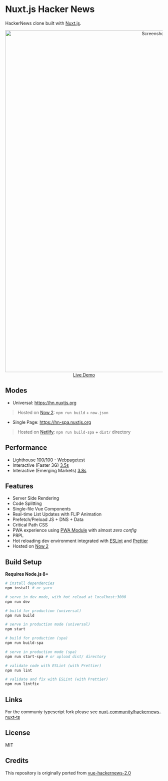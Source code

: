 # Nuxt.js Hacker News

HackerNews clone built with [Nuxt.js](https://nuxtjs.org).

<p align="center">
  <a href="https://hn.nuxtjs.org" target="_blank">
    <img width="1090" alt="Screenshot 2019-06-04 at 13 27 51" src="https://user-images.githubusercontent.com/904724/58875721-97382400-86cc-11e9-94c6-af21544817bb.png">
    <br>
    Live Demo
  </a>
</p>

## Modes

- Universal: https://hn.nuxtjs.org

> Hosted on [Now 2](https://zeit.co): `npm run build` + `now.json`

- Single Page: https://hn-spa.nuxtjs.org

> Hosted on [Netlify](https://www.netlify.com): `npm run build-spa` + `dist/` directory

## Performance

- Lighthouse [100/100](https://cdn.rawgit.com/Atinux/e2f424e6794babc00d2158406b0ab37d/raw/4de834145881697ea83292b381df5f591f1ed2f5/lighthouse-result-nuxt.html) - [Webpagetest](https://www.webpagetest.org/lighthouse.php?test=170620_PG_a2a9feaf4ace07a61b2c6c2a171b1c79&run=1)
- Interactive (Faster 3G) [3.5s](https://www.webpagetest.org/result/170620_PG_a2a9feaf4ace07a61b2c6c2a171b1c79)
- Interactive (Emerging Markets) [3.8s](https://www.webpagetest.org/result/170620_B1_0b83d61272c77c16c3f3f1f16fb72d2e)

## Features

- Server Side Rendering
- Code Splitting
- Single-file Vue Components
- Real-time List Updates with FLIP Animation
- Prefetch/Preload JS + DNS + Data
- Critical Path CSS
- PWA experience using [PWA Module](https://pwa.nuxtjs.org) with almost _zero config_
- PRPL
- Hot reloading dev environment integrated with [ESLint](https://eslint.org/) and [Prettier](https://prettier.io/)
- Hosted on [Now 2](https://zeit.co/)

## Build Setup

**Requires Node.js 8+**

``` bash
# install dependencies
npm install # or yarn

# serve in dev mode, with hot reload at localhost:3000
npm run dev

# build for production (universal)
npm run build

# serve in production mode (universal)
npm start

# build for production (spa)
npm run build-spa

# serve in production mode (spa)
npm run start-spa # or upload dist/ directory

# validate code with ESLint (with Prettier)
npm run lint

# validate and fix with ESLint (with Prettier)
npm run lintfix
```

## Links

For the communiy typescript fork please see [nuxt-community/hackernews-nuxt-ts](https://github.com/nuxt-community/hackernews-nuxt-ts)

## License

MIT

## Credits 

This repository is originally ported from [vue-hackernews-2.0](https://github.com/vuejs/vue-hackernews-2.0)

